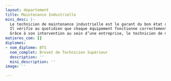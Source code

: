 ```yaml
---
layout: departement
title: Maintenance Industrielle
mini_desc: |-
  Le technicien de maintenance industrielle est le garant du bon état de fonctionnement des divers appareils et outils d’une entreprise : robots, avions, tracteurs, voitures… Pour cela, ses tâches sont diverses.
  Il vérifie au quotidien que chaque équipement fonctionne correctement. Son travail d’observation et de test est primordial pour prévenir d’éventuels problèmes qui pourraient entraver le bon déroulement des opérations de la boîte pour laquelle il travaille.
  Grâce à son intervention au sein d’une entreprise, le technicien de maintenance industrielle permet de réduire les coûts et augmenter le rendement et la performance de la boîte.
matieres_com: []
diplomes:
- nom_diplome: BTS
  nom_complet: Brevet de Technicien Supérieur
  description: ''
  mini_description: ''
image: ''

---
```

